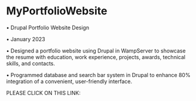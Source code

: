 # MyPortfolioWebsite

• Drupal Portfolio Website Design		

• January 2023  

• Designed a portfolio website using Drupal in WampServer to showcase the resume with education, work experience, projects, awards, technical skills, and contacts.

• Programmed database and search bar system in Drupal to enhance 80% integration of a convenient, user-friendly interface.  


PLEASE CLICK ON THIS LINK:
